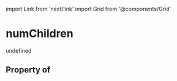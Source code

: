 import Link from 'next/link'
import Grid from '@components/Grid'

# numChildren

undefined

## Property of



